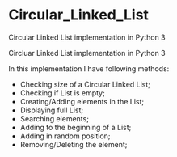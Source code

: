 # Circular_Linked_List
Circular Linked List implementation in Python 3

Circluar Linked List implementation in Python 3

In this implementation I have following methods:

- Checking size of a Circular Linked List;
- Checking if List is empty;
- Creating/Adding elements in the List;
- Displaying full List;
- Searching elements;
- Adding to the beginning of a List;
- Adding in random position;
- Removing/Deleting the element;
